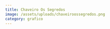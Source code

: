 ```yaml
---
title: Chaveiro Os Segredos
image: /assets/uploads/chaveiroossegredos.png
category: grafico
---
```

